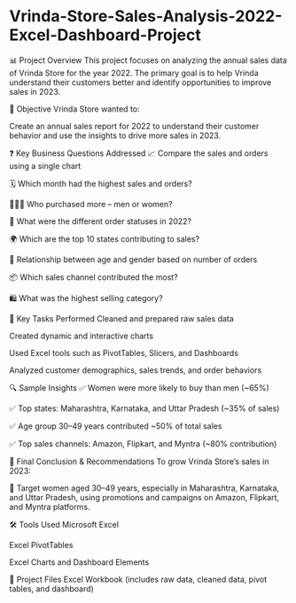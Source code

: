 # Vrinda-Store-Sales-Analysis-2022-Excel-Dashboard-Project

📊 Project Overview
This project focuses on analyzing the annual sales data of Vrinda Store for the year 2022. The primary goal is to help Vrinda understand their customers better and identify opportunities to improve sales in 2023.

🎯 Objective
Vrinda Store wanted to:

Create an annual sales report for 2022 to understand their customer behavior and use the insights to drive more sales in 2023.

❓ Key Business Questions Addressed
📈 Compare the sales and orders using a single chart

🗓 Which month had the highest sales and orders?

🧑‍🤝‍🧑 Who purchased more – men or women?

🚚 What were the different order statuses in 2022?

🌍 Which are the top 10 states contributing to sales?

👥 Relationship between age and gender based on number of orders

📦 Which sales channel contributed the most?

🛍 What was the highest selling category?

🧹 Key Tasks Performed
Cleaned and prepared raw sales data

Created dynamic and interactive charts

Used Excel tools such as PivotTables, Slicers, and Dashboards

Analyzed customer demographics, sales trends, and order behaviors

🔍 Sample Insights
✅ Women were more likely to buy than men (~65%)

✅ Top states: Maharashtra, Karnataka, and Uttar Pradesh (~35% of sales)

✅ Age group 30–49 years contributed ~50% of total sales

✅ Top sales channels: Amazon, Flipkart, and Myntra (~80% contribution)

📌 Final Conclusion & Recommendations
To grow Vrinda Store’s sales in 2023:

🎯 Target women aged 30–49 years, especially in Maharashtra, Karnataka, and Uttar Pradesh, using promotions and campaigns on Amazon, Flipkart, and Myntra platforms.

🛠 Tools Used
Microsoft Excel

Excel PivotTables

Excel Charts and Dashboard Elements

📁 Project Files
Excel Workbook (includes raw data, cleaned data, pivot tables, and dashboard)
